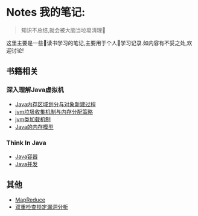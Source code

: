 # Notes 我的笔记:

> 知识不总结,就会被大脑当垃圾清理:rocket:

这里主要是一些:book:读书学习的笔记,主要用于个人:pencil:学习记录.如内容有不妥之处,欢迎讨论!

## 书籍相关

### 深入理解Java虚拟机

+ [Java内存区域划分与对象新建过程](./深入理解Java虚拟机读书笔记/Java内存区域划分.md)
+ [jvm垃圾收集机制与内存分配策略](./深入理解Java虚拟机读书笔记/jvm垃圾收集与内存回收策略.md)
+ [jvm类加载机制](./深入理解Java虚拟机读书笔记/jvm类加载机制.md)
+ [Java的内存模型](./深入理解Java虚拟机读书笔记/Java内存模型.md)

### Think In Java

+ [Java容器](./ThinkInJava/Java容器.md)
+ [Java并发](./ThinkInJava/Java并发.md) 




## 其他

+ [MapReduce](./Distributed_Systems(MIT)/MapReduce.md)
+ [双重检查锁定漏洞分析](双重检查锁定漏洞分析笔记.md)